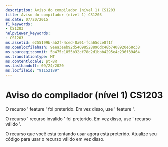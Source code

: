 ```yaml
---
description: Aviso do compilador (nível 1) CS1203
title: Aviso do compilador (nível 1) CS1203
ms.date: 07/20/2015
f1_keywords:
- CS1203
helpviewer_keywords:
- CS1203
ms.assetid: e255199b-ab2f-4ced-8a01-fca65dce8f1f
ms.openlocfilehash: 9eea3eeb92d54098528896dc48b7408920e68c38
ms.sourcegitcommit: 5b475c1855b32cf78d2d1bbb4295e4c236f39464
ms.translationtype: MT
ms.contentlocale: pt-BR
ms.lasthandoff: 09/24/2020
ms.locfileid: "91152189"
---
```

# <a name="compiler-warning-level-1-cs1203"></a>Aviso do compilador (nível 1) CS1203

O recurso ' feature ' foi preterido. Em vez disso, use ' feature '.  
  
 O recurso ' recurso inválido ' foi preterido. Em vez disso, use ' recurso válido '.  
  
 O recurso que você está tentando usar agora está preterido. Atualize seu código para usar o recurso válido em vez disso.
